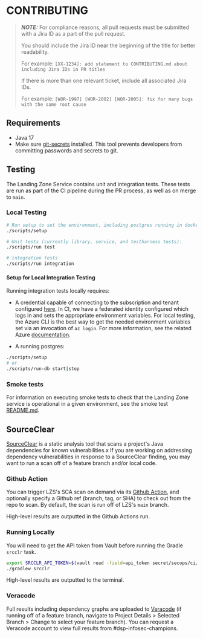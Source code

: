 # CONTRIBUTING

> **_NOTE:_**
> For compliance reasons, all pull requests must be submitted with a Jira ID as a part of the pull
> request.
>
> You should include the Jira ID near the beginning of the title for better readability.
>
> For example:
> `[XX-1234]: add statement to CONTRIBUTING.md about including Jira IDs in PR titles`
>
> If there is more than one relevant ticket, include all associated Jira IDs.
>
> For example:
> `[WOR-1997] [WOR-2002] [WOR-2005]: fix for many bugs with the same root cause`
>

## Requirements

- Java 17
- Make sure [git-secrets](https://github.com/awslabs/git-secrets) installed. This tool prevents developers from committing passwords and secrets to git.

## Testing

The Landing Zone Service contains unit and integration tests. These tests are run as part of the CI pipeline during the PR process,
as well as on merge to `main`.

### Local Testing

```sh
# Run setup to set the environment, including postgres running in docker:
./scripts/setup

# Unit tests (currently library, service, and testharness tests):
./scripts/run test

# integration tests
./scripts/run integration
```

#### Setup for Local Integration Testing
Running integration tests locally requires:
* A credential capable of connecting to the subscription and tenant configured [here](https://github.com/DataBiosphere/terra-landing-zone-service/blob/main/service/src/test/java/bio/terra/landingzone/library/landingzones/AzureIntegrationUtils.java#L27).
  In CI, we have a federated identity configured which logs in and sets the appropriate environment variables. For local testing,
  the Azure CLI is the best way to get the needed environment variables set via an invocation of `az login`. For more information,
  see the related Azure [documentation](https://learn.microsoft.com/en-us/java/api/overview/azure/identity-readme?view=azure-java-stable#defaultazurecredential).

* A running postgres:
```sh
./scripts/setup
# or
./scripts/run-db start|stop
```

### Smoke tests

For information on executing smoke tests to check that the Landing Zone service is operational in a given environment, see the smoke test [README.md](./smoke_tests/README.md).


## SourceClear

[SourceClear](https://srcclr.github.io) is a static analysis tool that scans a project's Java
dependencies for known vulnerabilities.x If you are working on addressing dependency vulnerabilities
in response to a SourceClear finding, you may want to run a scan off of a feature branch and/or local code.

### Github Action

You can trigger LZS's SCA scan on demand via its
[Github Action](https://github.com/broadinstitute/dsp-appsec-sourceclear-github-actions/actions/workflows/z-manual-terra-landing-zone-service.yml),
and optionally specify a Github ref (branch, tag, or SHA) to check out from the repo to scan.  By default,
the scan is run off of LZS's `main` branch.

High-level results are outputted in the Github Actions run.

### Running Locally

You will need to get the API token from Vault before running the Gradle `srcclr` task.

```sh
export SRCCLR_API_TOKEN=$(vault read -field=api_token secret/secops/ci/srcclr/gradle-agent)
./gradlew srcclr
```

High-level results are outputted to the terminal.

### Veracode

Full results including dependency graphs are uploaded to
[Veracode](https://sca.analysiscenter.veracode.com/workspaces/jppForw/projects/554814/issues)
(if running off of a feature branch, navigate to Project Details > Selected Branch > Change to select your feature branch).
You can request a Veracode account to view full results from #dsp-infosec-champions.
